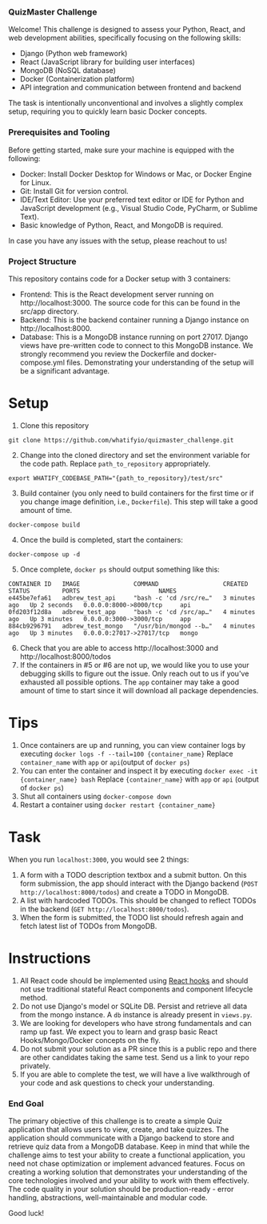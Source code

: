 ### QuizMaster Challenge

Welcome! This challenge is designed to assess your Python, React, and web development abilities, 
specifically focusing on the following skills:
- Django (Python web framework)
- React (JavaScript library for building user interfaces)
- MongoDB (NoSQL database)
- Docker (Containerization platform)
- API integration and communication between frontend and backend

The task is intentionally unconventional and involves a slightly complex setup, requiring you to quickly learn basic Docker concepts.

### Prerequisites and Tooling
Before getting started, make sure your machine is equipped with the following:

- Docker: Install Docker Desktop for Windows or Mac, or Docker Engine for Linux.
- Git: Install Git for version control.
- IDE/Text Editor: Use your preferred text editor or IDE for Python and JavaScript development (e.g., Visual Studio Code, PyCharm, or Sublime Text).
- Basic knowledge of Python, React, and MongoDB is required.

In case you have any issues with the setup, please reachout to us!

### Project Structure
This repository contains code for a Docker setup with 3 containers:

- Frontend: This is the React development server running on http://localhost:3000. The source code for this can be found in the src/app directory.
- Backend: This is the backend container running a Django instance on http://localhost:8000.
- Database: This is a MongoDB instance running on port 27017. Django views have pre-written code to connect to this MongoDB instance.
We strongly recommend you review the Dockerfile and docker-compose.yml files. 
Demonstrating your understanding of the setup will be a significant advantage.


# Setup
1. Clone this repository
```
git clone https://github.com/whatifyio/quizmaster_challenge.git
```
2. Change into the cloned directory and set the environment variable for the code path. Replace `path_to_repository` appropriately.
```
export WHATIFY_CODEBASE_PATH="{path_to_repository}/test/src"
```
3. Build container (you only need to build containers for the first time or if you change image definition, i.e., `Dockerfile`). This step will take a good amount of time.
```
docker-compose build
```
4. Once the build is completed, start the containers:
```
docker-compose up -d
```
5. Once complete, `docker ps` should output something like this:
```
CONTAINER ID   IMAGE               COMMAND                  CREATED         STATUS         PORTS                      NAMES
e445be7efa61   adbrew_test_api     "bash -c 'cd /src/re…"   3 minutes ago   Up 2 seconds   0.0.0.0:8000->8000/tcp     api
0fd203f12d8a   adbrew_test_app     "bash -c 'cd /src/ap…"   4 minutes ago   Up 3 minutes   0.0.0.0:3000->3000/tcp     app
884cb9296791   adbrew_test_mongo   "/usr/bin/mongod --b…"   4 minutes ago   Up 3 minutes   0.0.0.0:27017->27017/tcp   mongo
```
6. Check that you are able to access http://localhost:3000 and http://localhost:8000/todos
7. If the containers in #5 or #6 are not up, we would like you to use your debugging skills to figure out the issue. Only reach out to us if you've exhausted all possible options. 
The `app` container may take a good amount of time to start since it will download all package dependencies.

# Tips
1. Once containers are up and running, you can view container logs by executing `docker logs -f --tail=100 {container_name}` Replace `container_name` with `app` or `api`(output of `docker ps`)
2. You can enter the container and inspect it by executing `docker exec -it {container_name} bash` Replace `{container_name}` with `app` or `api` (output of `docker ps`)
3. Shut all containers using `docker-compose down`
4. Restart a container using `docker restart {container_name}`


# Task
When you run `localhost:3000`, you would see 2 things:
1. A form with a TODO description textbox and a submit button. On this form submission, the app should interact with the Django backend (`POST http://localhost:8000/todos`) and create a TODO in MongoDB.
2. A list with hardcoded TODOs. This should be changed to reflect TODOs in the backend (`GET http://localhost:8000/todos`).
3. When the form is submitted, the TODO list should refresh again and fetch latest list of TODOs from MongoDB.

# Instructions
1. All React code should be implemented using [React hooks](https://reactjs.org/docs/hooks-intro.html) and should not use traditional stateful React components and component lifecycle method.
2. Do not use Django's model or SQLite DB. Persist and retrieve all data from the mongo instance. A `db` instance is already present in `views.py`.
3. We are looking for developers who have strong fundamentals and can ramp up fast. We expect you to learn and grasp basic React Hooks/Mongo/Docker concepts on the fly.
4. Do not submit your solution as a PR since this is a public repo and there are other candidates taking the same test. Send us a link to your repo privately.
5. If you are able to complete the test, we will have a live walkthrough of your code and ask questions to check your understanding.

### End Goal
The primary objective of this challenge is to create a simple Quiz application that allows users to view, create, and take quizzes. The application should communicate with a Django backend to store and retrieve quiz data from a MongoDB database.
Keep in mind that while the challenge aims to test your ability to create a functional application, you need not chase optimization or implement advanced features. Focus on creating a working solution that demonstrates your understanding of the core technologies involved and your ability to work with them effectively.
The code quality in your solution should be production-ready - error handling, abstractions, well-maintainable and modular code.

Good luck!
